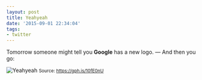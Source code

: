 ```yaml
---
layout: post
title: Yeahyeah
date: '2015-09-01 22:34:04'
tags:
- twitter
---
```


Tomorrow someone might tell you __Google__ has a new logo.
— And then you go:

![Yeahyeah](https://i.giphy.com/dPCyndUAgzlnO.gif)
<small>Source: https://gph.is/10fE0nU</small>